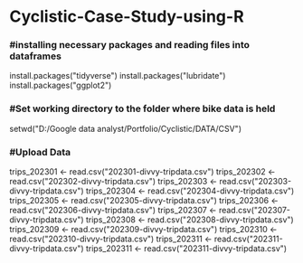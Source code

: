 # Cyclistic-Case-Study-using-R


### #installing necessary packages and reading files into dataframes 

install.packages("tidyverse")
install.packages("lubridate")
install.packages("ggplot2")


### #Set working directory to the folder where bike data is held

setwd("D:/Google data analyst/Portfolio/Cyclistic/DATA/CSV")

### #Upload Data

trips_202301 <- read.csv("202301-divvy-tripdata.csv")
trips_202302 <- read.csv("202302-divvy-tripdata.csv")
trips_202303 <- read.csv("202303-divvy-tripdata.csv")
trips_202304 <- read.csv("202304-divvy-tripdata.csv")
trips_202305 <- read.csv("202305-divvy-tripdata.csv")
trips_202306 <- read.csv("202306-divvy-tripdata.csv")
trips_202307 <- read.csv("202307-divvy-tripdata.csv")
trips_202308 <- read.csv("202308-divvy-tripdata.csv")
trips_202309 <- read.csv("202309-divvy-tripdata.csv")
trips_202310 <- read.csv("202310-divvy-tripdata.csv")
trips_202311 <- read.csv("202311-divvy-tripdata.csv")
trips_202311 <- read.csv("202311-divvy-tripdata.csv")
